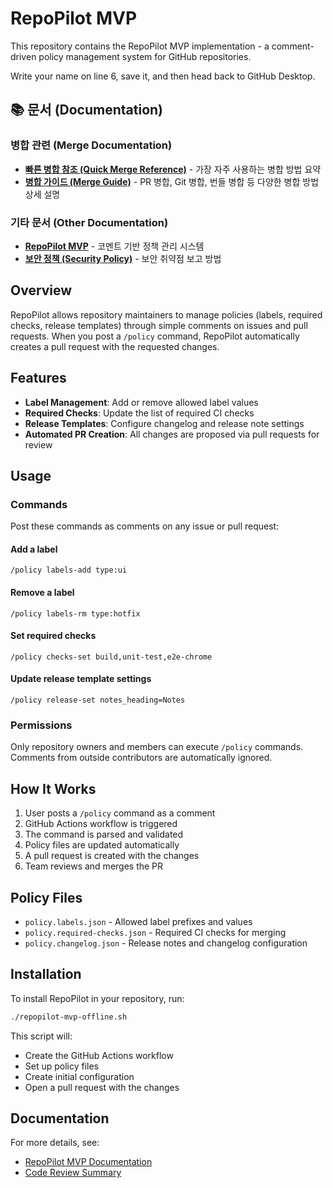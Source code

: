 # RepoPilot MVP

This repository contains the RepoPilot MVP implementation - a comment-driven policy management system for GitHub repositories.

Write your name on line 6, save it, and then head back to GitHub Desktop.

## 📚 문서 (Documentation)

### 병합 관련 (Merge Documentation)
- **[빠른 병합 참조 (Quick Merge Reference)](QUICK_MERGE.md)** - 가장 자주 사용하는 병합 방법 요약
- **[병합 가이드 (Merge Guide)](MERGE_GUIDE.md)** - PR 병합, Git 병합, 번들 병합 등 다양한 병합 방법 상세 설명

### 기타 문서 (Other Documentation)
- **[RepoPilot MVP](docs/REPOPILOT_MVP.md)** - 코멘트 기반 정책 관리 시스템
- **[보안 정책 (Security Policy)](SECURITY.md)** - 보안 취약점 보고 방법
## Overview

RepoPilot allows repository maintainers to manage policies (labels, required checks, release templates) through simple comments on issues and pull requests. When you post a `/policy` command, RepoPilot automatically creates a pull request with the requested changes.

## Features

- **Label Management**: Add or remove allowed label values
- **Required Checks**: Update the list of required CI checks
- **Release Templates**: Configure changelog and release note settings
- **Automated PR Creation**: All changes are proposed via pull requests for review

## Usage

### Commands

Post these commands as comments on any issue or pull request:

#### Add a label
```
/policy labels-add type:ui
```

#### Remove a label
```
/policy labels-rm type:hotfix
```

#### Set required checks
```
/policy checks-set build,unit-test,e2e-chrome
```

#### Update release template settings
```
/policy release-set notes_heading=Notes
```

### Permissions

Only repository owners and members can execute `/policy` commands. Comments from outside contributors are automatically ignored.

## How It Works

1. User posts a `/policy` command as a comment
2. GitHub Actions workflow is triggered
3. The command is parsed and validated
4. Policy files are updated automatically
5. A pull request is created with the changes
6. Team reviews and merges the PR

## Policy Files

- `policy.labels.json` - Allowed label prefixes and values
- `policy.required-checks.json` - Required CI checks for merging
- `policy.changelog.json` - Release notes and changelog configuration

## Installation

To install RepoPilot in your repository, run:

```bash
./repopilot-mvp-offline.sh
```

This script will:
- Create the GitHub Actions workflow
- Set up policy files
- Create initial configuration
- Open a pull request with the changes

## Documentation

For more details, see:
- [RepoPilot MVP Documentation](docs/REPOPILOT_MVP.md)
- [Code Review Summary](CODE_REVIEW.md)
